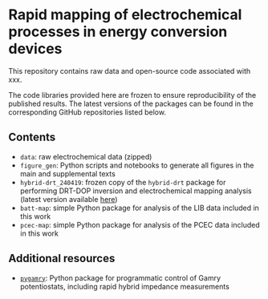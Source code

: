 # Rapid mapping of electrochemical processes in energy conversion devices

This repository contains raw data and open-source code associated with xxx.

The code libraries provided here are frozen to ensure reproducibility of the published results. The latest versions of the packages can be found in the corresponding GitHub repositories listed below.

## Contents
* `data`: raw electrochemical data (zipped)
* `figure_gen`: Python scripts and notebooks to generate all figures in the main and supplemental texts
* `hybrid-drt_240419`: frozen copy of the `hybrid-drt` package for performing DRT-DOP inversion and electrochemical mapping analysis (latest version available [here](https://github.com/jdhuang-csm/hybrid-drt))
* `batt-map`: simple Python package for analysis of the LIB data included in this work
* `pcec-map`: simple Python package for analysis of the PCEC data included in this work

## Additional resources
* [`pygamry`](https://github.com/jdhuang-csm/pygamry): Python package for programmatic control of Gamry potentiostats, including rapid hybrid impedance measurements



